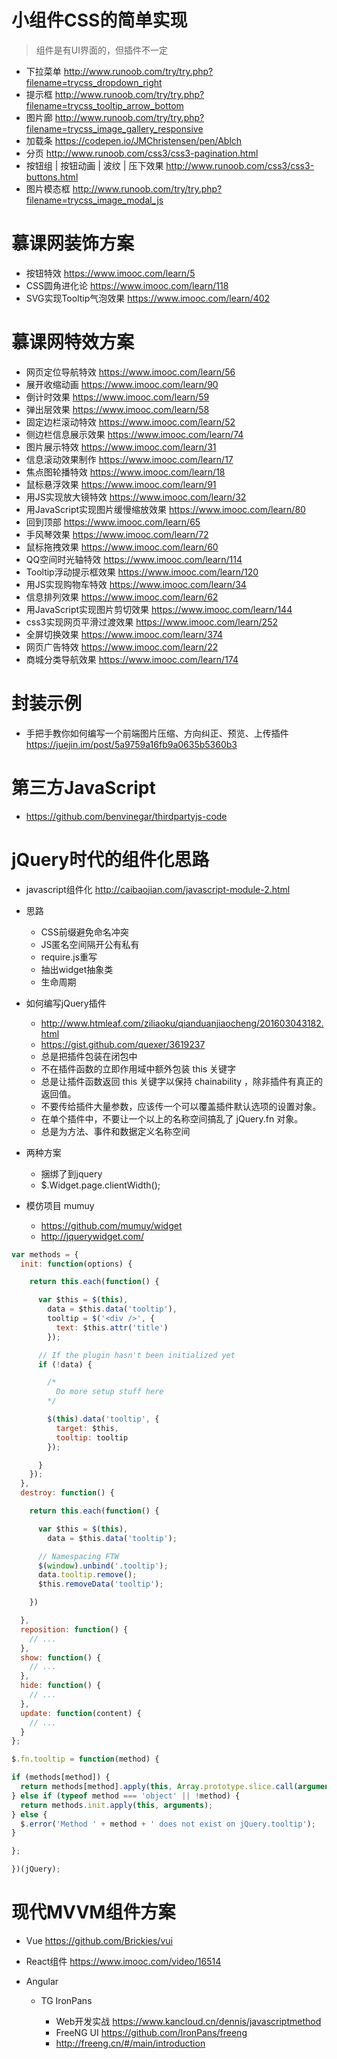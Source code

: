 # 小组件CSS的简单实现

> 组件是有UI界面的，但插件不一定

- 下拉菜单 <http://www.runoob.com/try/try.php?filename=trycss_dropdown_right>
- 提示框 <http://www.runoob.com/try/try.php?filename=trycss_tooltip_arrow_bottom>
- 图片廊 <http://www.runoob.com/try/try.php?filename=trycss_image_gallery_responsive>
- 加载条 <https://codepen.io/JMChristensen/pen/Ablch>
- 分页 <http://www.runoob.com/css3/css3-pagination.html>
- 按钮组 | 按钮动画 | 波纹 | 压下效果 <http://www.runoob.com/css3/css3-buttons.html>
- 图片模态框 <http://www.runoob.com/try/try.php?filename=trycss_image_modal_js>

# 慕课网装饰方案

- 按钮特效 <https://www.imooc.com/learn/5>
- CSS圆角进化论 <https://www.imooc.com/learn/118>
- SVG实现Tooltip气泡效果 <https://www.imooc.com/learn/402>

# 慕课网特效方案

- 网页定位导航特效 <https://www.imooc.com/learn/56>
- 展开收缩动画 <https://www.imooc.com/learn/90>
- 倒计时效果 <https://www.imooc.com/learn/59>
- 弹出层效果 <https://www.imooc.com/learn/58>
- 固定边栏滚动特效 <https://www.imooc.com/learn/52>
- 侧边栏信息展示效果 <https://www.imooc.com/learn/74>
- 图片展示特效 <https://www.imooc.com/learn/31>
- 信息滚动效果制作 <https://www.imooc.com/learn/17>
- 焦点图轮播特效 <https://www.imooc.com/learn/18>
- 鼠标悬浮效果 <https://www.imooc.com/learn/91>
- 用JS实现放大镜特效 <https://www.imooc.com/learn/32>
- 用JavaScript实现图片缓慢缩放效果 <https://www.imooc.com/learn/80>
- 回到顶部 <https://www.imooc.com/learn/65>
- 手风琴效果 <https://www.imooc.com/learn/72>
- 鼠标拖拽效果 <https://www.imooc.com/learn/60>
- QQ空间时光轴特效 <https://www.imooc.com/learn/114>
- Tooltip浮动提示框效果 <https://www.imooc.com/learn/120>
- 用JS实现购物车特效 <https://www.imooc.com/learn/34>
- 信息排列效果 <https://www.imooc.com/learn/62>
- 用JavaScript实现图片剪切效果 <https://www.imooc.com/learn/144>
- css3实现网页平滑过渡效果 <https://www.imooc.com/learn/252>
- 全屏切换效果 <https://www.imooc.com/learn/374>
- 网页广告特效 <https://www.imooc.com/learn/22>
- 商城分类导航效果 <https://www.imooc.com/learn/174>

# 封装示例

- 手把手教你如何编写一个前端图片压缩、方向纠正、预览、上传插件 <https://juejin.im/post/5a9759a16fb9a0635b5360b3>

# 第三方JavaScript

- <https://github.com/benvinegar/thirdpartyjs-code>

# jQuery时代的组件化思路

- javascript组件化 <http://caibaojian.com/javascript-module-2.html>

- 思路

  - CSS前缀避免命名冲突
  - JS匿名空间隔开公有私有
  - require.js重写
  - 抽出widget抽象类
  - 生命周期

- 如何编写jQuery插件

  - <http://www.htmleaf.com/ziliaoku/qianduanjiaocheng/201603043182.html>
  - <https://gist.github.com/quexer/3619237>
  - 总是把插件包装在闭包中
  - 不在插件函数的立即作用域中额外包装 this 关键字
  - 总是让插件函数返回 this 关键字以保持 chainability ，除非插件有真正的返回值。
  - 不要传给插件大量参数，应该传一个可以覆盖插件默认选项的设置对象。
  - 在单个插件中，不要让一个以上的名称空间搞乱了 jQuery.fn 对象。
  - 总是为方法、事件和数据定义名称空间

- 两种方案

  - 捆绑了到jquery
  - $.Widget.page.clientWidth();

- 模仿项目 mumuy

  - <https://github.com/mumuy/widget>
  - <http://jquerywidget.com/>

```javascript
var methods = {
  init: function(options) {

    return this.each(function() {

      var $this = $(this),
        data = $this.data('tooltip'),
        tooltip = $('<div />', {
          text: $this.attr('title')
        });

      // If the plugin hasn't been initialized yet
      if (!data) {

        /*
          Do more setup stuff here
        */

        $(this).data('tooltip', {
          target: $this,
          tooltip: tooltip
        });

      }
    });
  },
  destroy: function() {

    return this.each(function() {

      var $this = $(this),
        data = $this.data('tooltip');

      // Namespacing FTW
      $(window).unbind('.tooltip');
      data.tooltip.remove();
      $this.removeData('tooltip');

    })

  },
  reposition: function() {
    // ...
  },
  show: function() {
    // ...
  },
  hide: function() {
    // ...
  },
  update: function(content) {
    // ...
  }
};

$.fn.tooltip = function(method) {

if (methods[method]) {
  return methods[method].apply(this, Array.prototype.slice.call(arguments, 1));
} else if (typeof method === 'object' || !method) {
  return methods.init.apply(this, arguments);
} else {
  $.error('Method ' + method + ' does not exist on jQuery.tooltip');
}

};

})(jQuery);
```

# 现代MVVM组件方案

- Vue <https://github.com/Brickies/vui>
- React组件 <https://www.imooc.com/video/16514>
- Angular

  - TG IronPans

    - Web开发实战 <https://www.kancloud.cn/dennis/javascriptmethod>
    - FreeNG UI <https://github.com/IronPans/freeng>
    - <http://freeng.cn/#/main/introduction>
